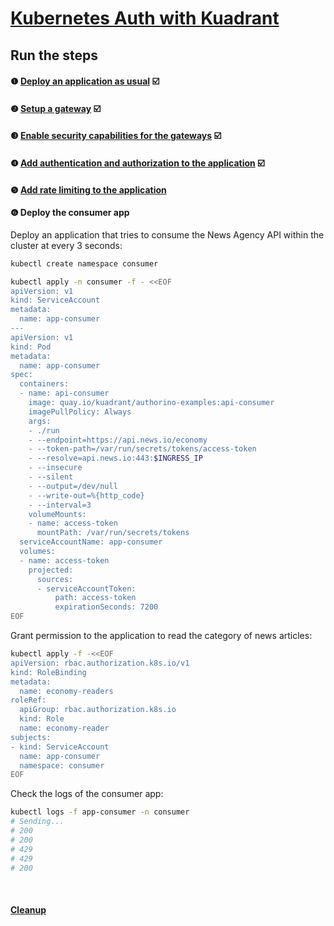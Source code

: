 # [Kubernetes Auth with Kuadrant](README.md)

## Run the steps

#### ❶ [Deploy an application as usual](1-deploy.md) ☑️
#### ❷ [Setup a gateway](2-gateway.md) ☑️
#### ❸ [Enable security capabilities for the gateways](3-kuadrant.md) ☑️
#### ❹ [Add authentication and authorization to the application](4-auth.md) ☑️
#### ❺ [Add rate limiting to the application](5-rate-limit.md)
#### ❻ Deploy the consumer app

Deploy an application that tries to consume the News Agency API within the cluster at every 3 seconds:

```sh
kubectl create namespace consumer

kubectl apply -n consumer -f - <<EOF
apiVersion: v1
kind: ServiceAccount
metadata:
  name: app-consumer
---
apiVersion: v1
kind: Pod
metadata:
  name: app-consumer
spec:
  containers:
  - name: api-consumer
    image: quay.io/kuadrant/authorino-examples:api-consumer
    imagePullPolicy: Always
    args:
    - ./run
    - --endpoint=https://api.news.io/economy
    - --token-path=/var/run/secrets/tokens/access-token
    - --resolve=api.news.io:443:$INGRESS_IP
    - --insecure
    - --silent
    - --output=/dev/null
    - --write-out=%{http_code}
    - --interval=3
    volumeMounts:
    - name: access-token
      mountPath: /var/run/secrets/tokens
  serviceAccountName: app-consumer
  volumes:
  - name: access-token
    projected:
      sources:
      - serviceAccountToken:
          path: access-token
          expirationSeconds: 7200
EOF
```

Grant permission to the application to read the category of news articles:

```sh
kubectl apply -f -<<EOF
apiVersion: rbac.authorization.k8s.io/v1
kind: RoleBinding
metadata:
  name: economy-readers
roleRef:
  apiGroup: rbac.authorization.k8s.io
  kind: Role
  name: economy-reader
subjects:
- kind: ServiceAccount
  name: app-consumer
  namespace: consumer
EOF
```

Check the logs of the consumer app:

```sh
kubectl logs -f app-consumer -n consumer
# Sending...
# 200
# 200
# 429
# 429
# 200
```

<br/>

#### [Cleanup](README.md#cleanup)

